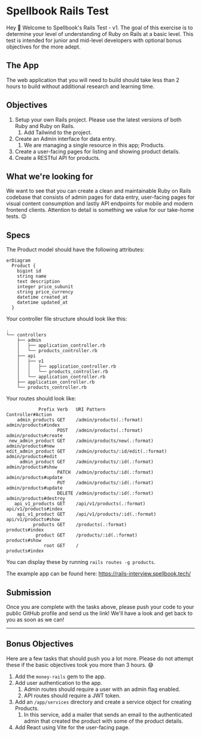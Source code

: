 # Spellbook Rails Test

Hey :wave: Welcome to Spellbook's Rails Test - v1. The goal of this exercise is to determine your level of understanding of Ruby on Rails at a basic level. This test is intended for junior and mid-level developers with optional bonus objectives for the more adept.

## The App

The web application that you will need to build should take less than 2 hours to build without additional research and learning time.

## Objectives

1. Setup your own Rails project. Please use the latest versions of both Ruby and Ruby on Rails.
    1. Add Tailwind to the project.
2. Create an Admin interface for data entry.
    1. We are managing a single resource in this app; Products.
3. Create a user-facing pages for listing and showing product details.
4. Create a RESTful API for products.

## What we're looking for

We want to see that you can create a clean and maintainable Ruby on Rails codebase that consists of admin pages for data entry, user-facing pages for visual content consumption and lastly API endpoints for mobile and modern frontend clients. Attention to detail is something we value for our take-home tests. :wink:

## Specs

The Product model should have the following attributes:

```mermaid
erDiagram
  Product {
    bigint id
    string name
    text description
    integer price_subunit
    string price_currency
    datetime created_at
    datetime updated_at
  }
```

Your controller file structure should look like this:

```
.
└── controllers
    ├── admin
    │   ├── application_controller.rb
    │   └── products_controller.rb
    ├── api
    │   ├── v1
    │   │   ├── application_controller.rb
    │   │   └── products_controller.rb
    │   └── application_controller.rb
    ├── application_controller.rb
    └── products_controller.rb
```

Your routes should look like:

```
            Prefix Verb   URI Pattern                        Controller#Action
    admin_products GET    /admin/products(.:format)          admin/products#index
                   POST   /admin/products(.:format)          admin/products#create
 new_admin_product GET    /admin/products/new(.:format)      admin/products#new
edit_admin_product GET    /admin/products/:id/edit(.:format) admin/products#edit
     admin_product GET    /admin/products/:id(.:format)      admin/products#show
                   PATCH  /admin/products/:id(.:format)      admin/products#update
                   PUT    /admin/products/:id(.:format)      admin/products#update
                   DELETE /admin/products/:id(.:format)      admin/products#destroy
   api_v1_products GET    /api/v1/products(.:format)         api/v1/products#index
    api_v1_product GET    /api/v1/products/:id(.:format)     api/v1/products#show
          products GET    /products(.:format)                products#index
           product GET    /products/:id(.:format)            products#show
              root GET    /                                  products#index
```

You can display these by running `rails routes -g products`.

The example app can be found here: https://rails-interview.spellbook.tech/

## Submission

Once you are complete with the tasks above, please push your code to your public GitHub profile and send us the link! We'll have a look and get back to you as soon as we can!

---

## Bonus Objectives

Here are a few tasks that should push you a lot more. Please do not attempt these if the basic objectives took you more than 3 hours. :sweat_smile:

1. Add the `money-rails` gem to the app.
2. Add user authentication to the app.
    1. Admin routes should require a user with an admin flag enabled.
    2. API routes should require a JWT token.
3. Add an `/app/services` directory and create a service object for creating Products.
    1. In this service, add a mailer that sends an email to the authenticated admin that created the product with some of the product details.
4. Add React using Vite for the user-facing page.
